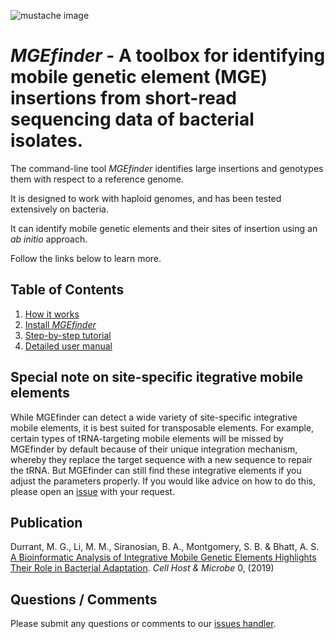 ![mustache image](https://github.com/bhattlab/MGEfinder/blob/master/docs/img/mustache.png)

# *MGEfinder* - A toolbox for identifying mobile genetic element (MGE) insertions from short-read sequencing data of bacterial isolates.

The command-line tool *MGEfinder* identifies large insertions and genotypes them with respect to a reference genome.

It is designed to work with haploid genomes, and has been tested extensively on bacteria.

It can identify mobile genetic elements and their sites of insertion using an *ab initio* approach.

Follow the links below to learn more.

## Table of Contents
1. [How it works](https://github.com/bhattlab/MGEfinder/wiki/How-it-works)
2. [Install *MGEfinder*](https://github.com/bhattlab/MGEfinder/wiki/Installation)
3. [Step-by-step tutorial](https://github.com/bhattlab/MGEfinder/wiki/Tutorial)
4. [Detailed user manual](https://github.com/bhattlab/MGEfinder/wiki/User-manual)

## Special note on site-specific itegrative mobile elements
While MGEfinder can detect a wide variety of site-specific integrative mobile elements, it is best suited for transposable elements. For example, certain types of tRNA-targeting mobile elements will be missed by MGEfinder by default because of their unique integration mechanism, whereby they replace the target sequence with a new sequence to repair the tRNA. But MGEfinder can still find these integrative elements if you adjust the parameters properly. If you would like advice on how to do this, please open an [issue](https://github.com/bhattlab/MGEfinder/issues) with your request.

## Publication
Durrant, M. G., Li, M. M., Siranosian, B. A., Montgomery, S. B. & Bhatt, A. S. [A Bioinformatic Analysis of Integrative Mobile Genetic Elements Highlights Their Role in Bacterial Adaptation](https://www.cell.com/cell-host-microbe/fulltext/S1931-3128(19)30546-3). *Cell Host & Microbe* 0, (2019)

## Questions / Comments
Please submit any questions or comments to our [issues handler](https://github.com/durrantmm/mgefinder/issues). 
